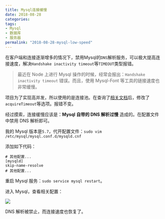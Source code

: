 ```yaml
---
title: Mysql连接缓慢
date: 2018-08-28
categories:
tags:
- Mysql
- 数据库
- 服务器
permalink: "2018-08-28-mysql-low-speed"
---
```


在客户端和连接逐渐增多的情况下，禁用Mysql的`DNS`解析服务，可以极大提高连接速度，解决`Handshake inactivity timeout`等`TIMEOUT`类型报错。

<!-- more -->

> 最近在 Node 上进行 Mysql 操作的时候，经常会报出：`Handshake inactivity timeout` 错误。而且，使用 Mysql-Font 等工具的链接速度也非常缓慢。

项目为了实现高并发，所以使用的是连接池。在查询了[相关文档](https://www.npmjs.com/package/mysql#pool-options)后，修改了`acquireTimeout`等选项。报错不变。

经过摸索，连接缓慢应该是：**Mysql 自带的 DNS 解析过慢** 造成的。在配置文件中禁用 DNS 解析即可。

我的 Mysql 版本是`5.7`，代开配置文件：`sudo vim /etc/mysql/mysql.conf.d/mysqld.cnf`

添加如下代码：

```shell
# 其他配置...
[mysqld]
skip-name-resolve
# 其他配置...
```

重启 Mysql 服务：`sudo service mysql restart`。

进入 Mysql，查看相关配置：

![](/images/Mysql/Mysql连接缓慢/1.png)

DNS 解析被禁止，而连接速度也恢复了。
